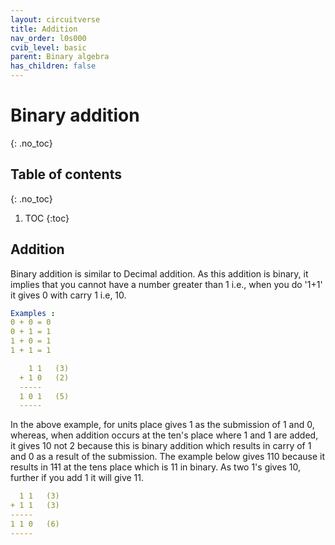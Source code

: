 ```yaml
---
layout: circuitverse
title: Addition
nav_order: l0s000
cvib_level: basic
parent: Binary algebra
has_children: false
---
```



# Binary addition
{: .no_toc}


## Table of contents
{: .no_toc}

1. TOC
{:toc}


## Addition

Binary addition is similar to Decimal addition. As this addition is binary, it implies that you cannot have a number greater than 1 i.e., when you do '1+1' it gives 0 with carry 1 i.e, 10.

```yaml
Examples :
0 + 0 = 0
0 + 1 = 1
1 + 0 = 1
1 + 1 = 1

    1 1   (3)
  + 1 0   (2)
  -----
  1 0 1   (5)
  -----
```

In the above example, for units place gives 1 as the submission of 1 and 0, whereas, when addition occurs at the ten's place where 1 and 1 are added, it gives 10 not 2 because this is binary addition which results in carry of 1 and 0 as a result of the submission. The example below gives 110 because it results in 1~~1~~1 at the tens place which is 11 in binary. As two 1's gives 10, further if you add 1 it will give 11.

```yaml
  1 1   (3)
+ 1 1   (3)
-----
1 1 0   (6)
-----
```

